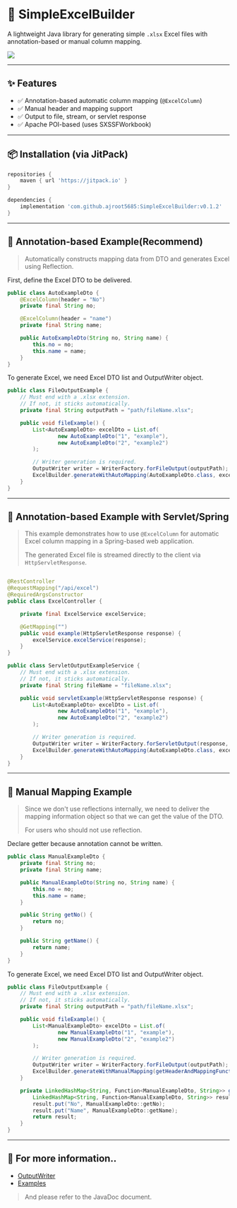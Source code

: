 # 📄 SimpleExcelBuilder

A lightweight Java library for generating simple `.xlsx` Excel files with annotation-based or manual column mapping.

[![](https://jitpack.io/v/ajroot5685/SimpleExcelBuilder.svg)](https://jitpack.io/#ajroot5685/SimpleExcelBuilder)

---

## ✨ Features

- ✅ Annotation-based automatic column mapping (`@ExcelColumn`)
- ✅ Manual header and mapping support
- ✅ Output to file, stream, or servlet response
- ✅ Apache POI-based (uses SXSSFWorkbook)

---

## 📦 Installation (via JitPack)

```gradle
repositories {
    maven { url 'https://jitpack.io' }
}

dependencies {
    implementation 'com.github.ajroot5685:SimpleExcelBuilder:v0.1.2'
}
```

---

## 🧩 Annotation-based Example(Recommend)

> Automatically constructs mapping data from DTO and generates Excel using Reflection.

First, define the Excel DTO to be delivered.

```java
public class AutoExampleDto {
    @ExcelColumn(header = "No")
    private final String no;

    @ExcelColumn(header = "name")
    private final String name;

    public AutoExampleDto(String no, String name) {
        this.no = no;
        this.name = name;
    }
}

```

To generate Excel, we need Excel DTO list and OutputWriter object.

```java
public class FileOutputExample {
    // Must end with a .xlsx extension.
    // If not, it sticks automatically.
    private final String outputPath = "path/fileName.xlsx";

    public void fileExample() {
        List<AutoExampleDto> excelDto = List.of(
                new AutoExampleDto("1", "example"),
                new AutoExampleDto("2", "example2")
        );

        // Writer generation is required.
        OutputWriter writer = WriterFactory.forFileOutput(outputPath);
        ExcelBuilder.generateWithAutoMapping(AutoExampleDto.class, excelDto, writer);
    }
}
```

---

## 🍃 Annotation-based Example with Servlet/Spring

> This example demonstrates how to use `@ExcelColumn` for automatic Excel column mapping in a Spring-based web
> application.
>
> The generated Excel file is streamed directly to the client via `HttpServletResponse`.

```java

@RestController
@RequestMapping("/api/excel")
@RequiredArgsConstructor
public class ExcelController {

    private final ExcelService excelService;

    @GetMapping("")
    public void example(HttpServletResponse response) {
        excelService.excelService(response);
    }
}
```

```java
public class ServletOutputExampleService {
    // Must end with a .xlsx extension.
    // If not, it sticks automatically.
    private final String fileName = "fileName.xlsx";

    public void servletExample(HttpServletResponse response) {
        List<AutoExampleDto> excelDto = List.of(
                new AutoExampleDto("1", "example"),
                new AutoExampleDto("2", "example2")
        );

        // Writer generation is required.
        OutputWriter writer = WriterFactory.forServletOutput(response, fileName);
        ExcelBuilder.generateWithAutoMapping(AutoExampleDto.class, excelDto, writer);
    }
}
```

---

## 📝 Manual Mapping Example

> Since we don't use reflections internally, we need to deliver the mapping information object so that we can get the
> value of the DTO.
>
> For users who should not use reflection.

Declare getter because annotation cannot be written.

```java
public class ManualExampleDto {
    private final String no;
    private final String name;

    public ManualExampleDto(String no, String name) {
        this.no = no;
        this.name = name;
    }

    public String getNo() {
        return no;
    }

    public String getName() {
        return name;
    }
}

```

To generate Excel, we need Excel DTO list and OutputWriter object.

```java
public class FileOutputExample {
    // Must end with a .xlsx extension.
    // If not, it sticks automatically.
    private final String outputPath = "path/fileName.xlsx";

    public void fileExample() {
        List<ManualExampleDto> excelDto = List.of(
                new ManualExampleDto("1", "example"),
                new ManualExampleDto("2", "example2")
        );

        // Writer generation is required.
        OutputWriter writer = WriterFactory.forFileOutput(outputPath);
        ExcelBuilder.generateWithManualMapping(getHeaderAndMappingFunction(), excelDto, writer);
    }

    private LinkedHashMap<String, Function<ManualExampleDto, String>> getHeaderAndMappingFunction() {
        LinkedHashMap<String, Function<ManualExampleDto, String>> result = new LinkedHashMap<>();
        result.put("No", ManualExampleDto::getNo);
        result.put("Name", ManualExampleDto::getName);
        return result;
    }
}
```

---

## 👀 For more information..

- [OutputWriter](/src/main/java/com/github/ajroot5685/output/README_OutputWriter_EN.md)
- [Examples](/src/main/java/com/github/ajroot5685/example)

> And please refer to the JavaDoc document.